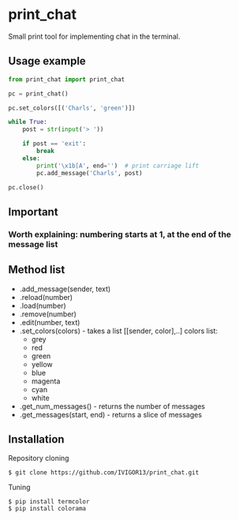 # print_chat
Small print tool for implementing chat in the terminal.

## Usage example
```python
from print_chat import print_chat

pc = print_chat()

pc.set_colors([('Charls', 'green')])

while True:
    post = str(input('> '))

    if post == 'exit':
        break
    else:
        print('\x1b[A', end='')  # print carriage lift
        pc.add_message('Charls', post)

pc.close()
```

## Important
### Worth explaining: numbering starts at 1, at the end of the message list

## Method list
* .add_message(sender, text)
* .reload(number)
* .load(number)
* .remove(number)
* .edit(number, text)
* .set_colors(colors)        - takes a list [[sender, color],..]
   colors list:
     * grey
     * red
     * green
     * yellow
     * blue
     * magenta
     * cyan
     * white
* .get_num_messages()         - returns the number of messages
* .get_messages(start, end)   - returns a slice of messages

## Installation
Repository cloning
```
$ git clone https://github.com/IVIGOR13/print_chat.git
```
Tuning
```
$ pip install termcolor
$ pip install colorama
```
